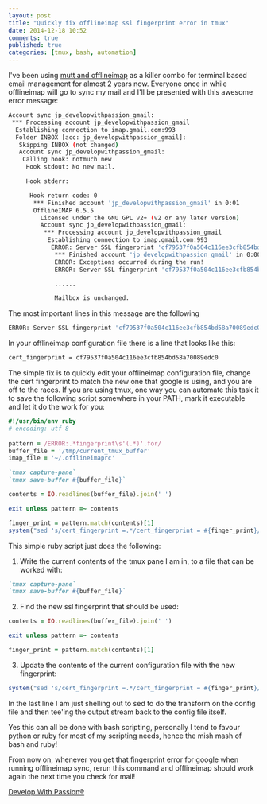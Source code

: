 ```yaml
---
layout: post
title: "Quickly fix offlineimap ssl fingerprint error in tmux"
date: 2014-12-18 10:52
comments: true
published: true
categories: [tmux, bash, automation]
---
```

I've been using [mutt and offlineimap](http://blog.developwithpassion.com/2013/05/02/getting-up-and-running-with-a-sane-mutt-setup/) as a killer combo for terminal based email management for almost 2 years now. Everyone once in while offlineimap will go to sync my mail and I'll be presented with this awesome error message:

```bash
Account sync jp_developwithpassion_gmail:
 *** Processing account jp_developwithpassion_gmail
  Establishing connection to imap.gmail.com:993
  Folder INBOX [acc: jp_developwithpassion_gmail]:
   Skipping INBOX (not changed)
   Account sync jp_developwithpassion_gmail:
    Calling hook: notmuch new
     Hook stdout: No new mail.

     Hook stderr:

      Hook return code: 0
       *** Finished account 'jp_developwithpassion_gmail' in 0:01
       OfflineIMAP 6.5.5
         Licensed under the GNU GPL v2+ (v2 or any later version)
         Account sync jp_developwithpassion_gmail:
          *** Processing account jp_developwithpassion_gmail
           Establishing connection to imap.gmail.com:993
            ERROR: Server SSL fingerprint 'cf79537f0a504c116ee3cfb854bd58a70089edc0' for hostname 'imap.gmail.com' does not match configured fingerprint(s) ['d6b90ffd06292b1724e0644563299fffc9878780'].  Please verify and set 'cert_fingerprint' accordingly if not set yet.
             *** Finished account 'jp_developwithpassion_gmail' in 0:00
             ERROR: Exceptions occurred during the run!
             ERROR: Server SSL fingerprint 'cf79537f0a504c116ee3cfb854bd58a70089edc0' for hostname 'imap.gmail.com' does not match configured fingerprint(s) ['d6b90ffd06292b1724e0644563299fffc9878780'].  Please verify and set 'cert_fingerprint' accordingly if not set yet.

             ......

             Mailbox is unchanged.
```
The most important lines in this message are the following
                                                             
```bash
ERROR: Server SSL fingerprint 'cf79537f0a504c116ee3cfb854bd58a70089edc0' for hostname 'imap.gmail.com' does not match configured fingerprint(s) ['d6b90ffd06292b1724e0644563299fffc9878780'].  Please verify and set 'cert_fingerprint' accordingly if not set yet.
```

In your offlineimap configuration file there is a line that looks like this:

```bash
cert_fingerprint = cf79537f0a504c116ee3cfb854bd58a70089edc0
```

The simple fix is to quickly edit your offlineimap configuration file, change the cert fingerprint to match the new one that google is using, and you are off to the races. If you are using tmux, one way you can automate this task it to save the following script somewhere in your PATH, mark it executable and let it do the work for you:

```ruby
#!/usr/bin/env ruby
# encoding: utf-8
                   
pattern = /ERROR:.*fingerprint\s'(.*)'.for/
buffer_file = '/tmp/current_tmux_buffer'
imap_file = '~/.offlineimaprc'

`tmux capture-pane`
`tmux save-buffer #{buffer_file}`

contents = IO.readlines(buffer_file).join(' ')

exit unless pattern =~ contents

finger_print = pattern.match(contents)[1]
system("sed 's/cert_fingerprint =.*/cert_fingerprint = #{finger_print}/' #{imap_file} | tee #{imap_file}")
```
This simple ruby script just does the following:

1. Write the current contents of the tmux pane I am in, to a file that can be worked with:
  ```ruby
  `tmux capture-pane`
  `tmux save-buffer #{buffer_file}`
  ```
2. Find the new ssl fingerprint that should be used:
  ```ruby
  contents = IO.readlines(buffer_file).join(' ')

  exit unless pattern =~ contents

  finger_print = pattern.match(contents)[1]
  ```
3. Update the contents of the current configuration file with the new fingerprint:
  ```ruby
  system("sed 's/cert_fingerprint =.*/cert_fingerprint = #{finger_print}/' #{imap_file} | tee #{imap_file}")
  ```

In the last line I am just shelling out to sed to do the transform on the config file and then tee'ing the output stream back to the config file itself.

Yes this can all be done with bash scripting, personally I tend to favour python or ruby for most of my scripting needs, hence the mish mash of bash and ruby!

From now on, whenever you get that fingerprint error for google when running offlineimap sync, rerun this command and offlineimap should work again the next time you check for mail!

[Develop With Passion®](http://www.developwithpassion.com)
